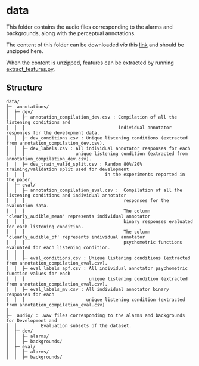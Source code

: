 # data
This folder contains the audio files corresponding to the alarms and backgrounds, along with the perceptual annotations.

The content of this folder can be downloaded *via* this [link](https://zenodo.org/records/11353196/files/data.zip?download=1) and should be unzipped here.

When the content is unzipped, features can be extracted by running [extract_features.py](../prepare_data/extract_features.py).

## Structure

```
data/
├─  annotations/
│  ├─ dev/
│  │  ├─ annotation_compilation_dev.csv : Compilation of all the listening conditions and 
│  │  │                                   individual annotator responses for the development data.
│  │  ├─ dev_conditions.csv : Unique listening conditions (extracted from annotation_compilation_dev.csv).
│  │  ├─ dev_labels.csv : All individual annotator responses for each 
│  │  │                   unique listening condition (extracted from annotation_compilation_dev.csv).
│  │  ├─ dev_train_valid_split.csv : Random 80%/20% training/validation split used for development 
│  │  │                              in the experiments reported in the paper. 
│  ├─ eval/
│  │  ├─ annotation_compilation_eval.csv :  Compilation of all the listening conditions and individual annotator 
│  │  │                                     responses for the evaluation data.
│  │  │                                     The column 'clearly_audible_mean' represents individual annotator 
│  │  │                                     binary responses evaluated for each listening condition.
│  │  │                                     The column 'clearly_audible_pf' represents individual annotator 
│  │  │                                     psychometric functions evaluated for each listening condition.
│  │  │
│  │  ├─ eval_conditions.csv : Unique listening conditions (extracted from annotation_compilation_eval.csv).
│  │  ├─ eval_labels_apf.csv : All individual annotator psychometric function values for each 
│  │  │                        unique listening condition (extracted from annotation_compilation_eval.csv).
│  │  ├─ eval_labels_mv.csv : All individual annotator binary responses for each 
│  │  │                       unique listening condition (extracted from annotation_compilation_eval.csv)
│
├─  audio/ : .wav files corresponding to the alarms and backgrounds for Development and 
│  │         Evaluation subsets of the dataset.
│  ├─ dev/
│  │  ├─ alarms/
│  │  ├─ backgrounds/
│  ├─ eval/
│  │  ├─ alarms/
│  │  ├─ backgrounds/
```
